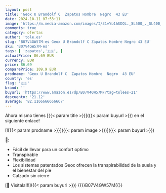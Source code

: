 ```yaml
---
layout: post
title: 'Geox U Brandolf C  Zapatos Hombre  Negro  43 EU'
date: 2024-10-11 07:53:11
image: 'https://m.media-amazon.com/images/I/31vYb1hUDQL._SL500_._SL400_.jpg'
comments: true
category: ofertas
author: 'tole.es'
slug: 'B07V4GW57M-es Geox U Brandolf C Zapatos Hombre Negro 43 EU'
sku: 'B07V4GW57M-es'
tags: [ 'zapatos','🇪🇸', ]
actualPrice: 86.69 EUR
currency: EUR
price: 86.69
comparePrice: 109.9 EUR
prodname: 'Geox U Brandolf C  Zapatos Hombre  Negro  43 EU'
country: 'es'
flag: '🇪🇸'
brand: ''
buyurl: 'https://www.amazon.es/dp/B07V4GW57M/?tag=tolees-21'
descuento: '21.12'
average: '82.1166666666667'
---
```


Ahora mismo tienes [{{< param title >}}]({{< param buyurl >}}) en el siguiente enlace!

[![{{< param prodname >}}]({{< param image >}})]({{< param buyurl >}})

🔎:

- Fácil de llevar para un confort optimo
- Transpirable
- Flexibilidad
- Los sistemas patentados Geox ofrecen la transpirabilidad de la suela y el bienestar del pie
- Calzado sin cierre

[🛒 Visítala!!!]({{< param buyurl >}})
{{<world>}}B07V4GW57M{{</world>}}
